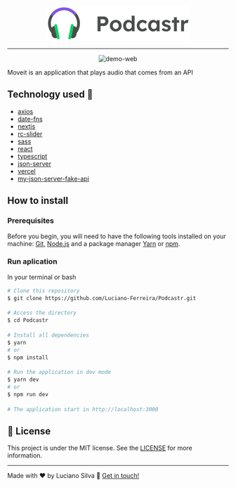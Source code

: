 <div align="center">
  <img src="./public/logo.svg" alt="Podcastr">
</div>

---
<div align="center" >
  <img src="./github/podcastr.gif" alt="demo-web" height="450" width="100%">
</div>

Moveit is an application that plays audio that comes from an API


## Technology used :rocket:

- [axios](https://github.com/axios/axios)
- [date-fns](https://date-fns.org/)
- [nextjs](https://nextjs.org/)
- [rc-slider](https://www.npmjs.com/package/rc-slider)
- [sass](https://sass-lang.com/)
- [react](https://reactjs.org/)
- [typescript](https://www.typescriptlang.org/)
- [json-server](https://github.com/typicode/json-server)
- [vercel](https://vercel.com/dashboard)
- [my-json-server-fake-api](https://my-json-server.typicode.com/luciano-ferreira/podcastr/)

## How to install

### Prerequisites

Before you begin, you will need to have the following tools installed on your machine: [Git](https://git-scm.com), [Node.js](https://nodejs.org/en/) and a package manager [Yarn](https://yarnpkg.com/) or [npm](https://www.npmjs.com/). 

### Run aplication
In your terminal or bash

```bash
# Clone this repository
$ git clone https://github.com/Luciano-Ferreira/Podcastr.git

# Access the directory
$ cd Podcastr

# Install all dependencies
$ yarn 
# or
$ npm install

# Run the application in dev mode
$ yarn dev
# or
$ npm run dev

# The application start in http://localhost:3000
```

<!--

## Development tips :rocket:

- Reponsive

- PWA (next-pwa)

- Dark theme

- Log in

- Deploy

- Electron (Desktop)

-->


## :memo: License
This project is under the MIT license. See the [LICENSE](https://github.com/Luciano-Ferreira/Podcastr/blob/main/LICENSE) for more information.

---

Made with ♥ by Luciano Silva :wave: [Get in touch!](https://www.linkedin.com/in/lucianof-silva/)
